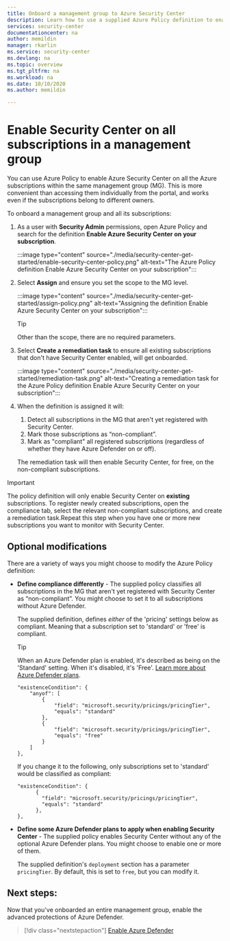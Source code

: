 ```yaml
---
title: Onboard a management group to Azure Security Center
description: Learn how to use a supplied Azure Policy definition to enable Azure Security Center for all the subscriptions in a management group.
services: security-center
documentationcenter: na
author: memildin
manager: rkarlin
ms.service: security-center
ms.devlang: na
ms.topic: overview
ms.tgt_pltfrm: na
ms.workload: na
ms.date: 10/10/2020
ms.author: memildin

---
```


# Enable Security Center on all subscriptions in a management group

You can use Azure Policy to enable Azure Security Center on all the Azure subscriptions within the same management group (MG). This is more convenient than accessing them individually from the portal, and works even if the subscriptions belong to different owners. 

To onboard a management group and all its subscriptions:

1. As a user with **Security Admin** permissions, open Azure Policy and search for the definition **Enable Azure Security Center on your subscription**.

    :::image type="content" source="./media/security-center-get-started/enable-security-center-policy.png" alt-text="The Azure Policy definition Enable Azure Security Center on your subscription":::

1. Select **Assign** and ensure you set the scope to the MG level.

    :::image type="content" source="./media/security-center-get-started/assign-policy.png" alt-text="Assigning the definition Enable Azure Security Center on your subscription":::

    > [!TIP]
    > Other than the scope, there are no required parameters.

1. Select **Create a remediation task** to ensure all existing subscriptions that don't have Security Center enabled, will get onboarded.

    :::image type="content" source="./media/security-center-get-started/remediation-task.png" alt-text="Creating a remediation task for the Azure Policy definition Enable Azure Security Center on your subscription":::

1. When the definition is assigned it will:

    1. Detect all subscriptions in the MG that aren't yet registered with Security Center.
    1. Mark those subscriptions as “non-compliant”.
    1. Mark as "compliant" all registered subscriptions (regardless of whether they have Azure Defender on or off).

    The remediation task will then enable Security Center, for free, on the non-compliant subscriptions.

> [!IMPORTANT]
> The policy definition will only enable Security Center on **existing** subscriptions. To register newly created subscriptions, open the compliance tab, select the relevant non-compliant subscriptions, and create a remediation task.Repeat this step when you have one or more new subscriptions you want to monitor with Security Center.

## Optional modifications

There are a variety of ways you might choose to modify the Azure Policy definition: 

- **Define compliance differently** - The supplied policy classifies all subscriptions in the MG that aren't yet registered with Security Center as “non-compliant”. You might choose to set it to all subscriptions without Azure Defender.

    The supplied definition, defines *either* of the 'pricing' settings below as compliant. Meaning that a subscription set to 'standard' or 'free' is compliant.

    > [!TIP]
    > When an Azure Defender plan is enabled, it's described as being on the 'Standard' setting. When it's disabled, it's 'Free'. [Learn more about Azure Defender plans](security-center-pricing.md).

    ```
    "existenceCondition": {
        "anyof": [
            {
                "field": "microsoft.security/pricings/pricingTier",
                "equals": "standard"
            },
            {
                "field": "microsoft.security/pricings/pricingTier",
                "equals": "free"
            }
        ]
    },
    ```

    If you change it to the following, only subscriptions set to 'standard' would be classified as compliant:

    ```
    "existenceCondition": {
          {
            "field": "microsoft.security/pricings/pricingTier",
            "equals": "standard"
          },
    },
    ```

- **Define some Azure Defender plans to apply when enabling Security Center** - The supplied policy enables Security Center without any of the optional Azure Defender plans. You might choose to enable one or more of them.

    The supplied definition's `deployment` section has a parameter `pricingTier`. By default, this is set to `free`, but you can modify it. 


## Next steps:

Now that you've onboarded an entire management group, enable the advanced protections of Azure Defender. 

> [!div class="nextstepaction"]
> [Enable Azure Defender](security-center-pricing.md)

